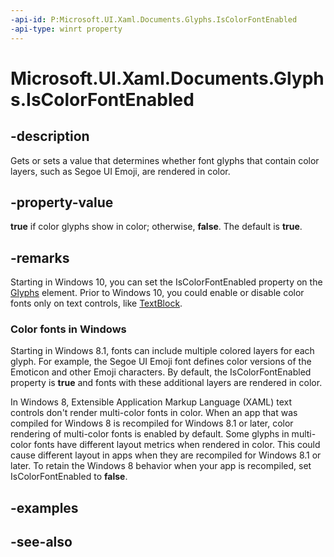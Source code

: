 ```yaml
---
-api-id: P:Microsoft.UI.Xaml.Documents.Glyphs.IsColorFontEnabled
-api-type: winrt property
---
```


<!-- Property syntax
public bool IsColorFontEnabled { get;  set; }
-->

# Microsoft.UI.Xaml.Documents.Glyphs.IsColorFontEnabled

## -description
Gets or sets a value that determines whether font glyphs that contain color layers, such as Segoe UI Emoji, are rendered in color.

## -property-value
**true** if color glyphs show in color; otherwise, **false**. The default is **true**.

## -remarks
Starting in Windows 10, you can set the IsColorFontEnabled property on the [Glyphs](glyphs.md) element. Prior to Windows 10, you could enable or disable color fonts only on text controls, like [TextBlock](../microsoft.ui.xaml.controls/textblock.md).




<!--The following remark is relevant for Windows 8 > 8.1 migration. See Windows Blue bug 452226.-->
### Color fonts in Windows

Starting in Windows 8.1, fonts can include multiple colored layers for each glyph. For example, the Segoe UI Emoji font defines color versions of the Emoticon and other Emoji characters. By default, the IsColorFontEnabled property is **true** and fonts with these additional layers are rendered in color.

In Windows 8, Extensible Application Markup Language (XAML) text controls don't render multi-color fonts in color. When an app that was compiled for Windows 8 is recompiled for Windows 8.1 or later, color rendering of multi-color fonts is enabled by default. Some glyphs in multi-color fonts have different layout metrics when rendered in color. This could cause different layout in apps when they are recompiled for Windows 8.1 or later. To retain the Windows 8 behavior when your app is recompiled, set IsColorFontEnabled to **false**.

## -examples

## -see-also
